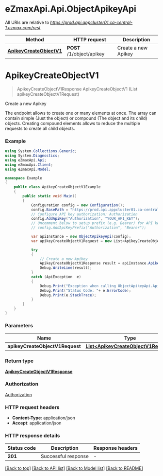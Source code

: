 # eZmaxApi.Api.ObjectApikeyApi

All URIs are relative to *https://prod.api.appcluster01.ca-central-1.ezmax.com/rest*

Method | HTTP request | Description
------------- | ------------- | -------------
[**ApikeyCreateObjectV1**](ObjectApikeyApi.md#apikeycreateobjectv1) | **POST** /1/object/apikey | Create a new Apikey


<a name="apikeycreateobjectv1"></a>
# **ApikeyCreateObjectV1**
> ApikeyCreateObjectV1Response ApikeyCreateObjectV1 (List<ApikeyCreateObjectV1Request> apikeyCreateObjectV1Request)

Create a new Apikey

The endpoint allows to create one or many elements at once.  The array can contain simple (Just the object) or compound (The object and its child) objects.  Creating compound elements allows to reduce the multiple requests to create all child objects.

### Example
```csharp
using System.Collections.Generic;
using System.Diagnostics;
using eZmaxApi.Api;
using eZmaxApi.Client;
using eZmaxApi.Model;

namespace Example
{
    public class ApikeyCreateObjectV1Example
    {
        public static void Main()
        {
            Configuration config = new Configuration();
            config.BasePath = "https://prod.api.appcluster01.ca-central-1.ezmax.com/rest";
            // Configure API key authorization: Authorization
            config.AddApiKey("Authorization", "YOUR_API_KEY");
            // Uncomment below to setup prefix (e.g. Bearer) for API key, if needed
            // config.AddApiKeyPrefix("Authorization", "Bearer");

            var apiInstance = new ObjectApikeyApi(config);
            var apikeyCreateObjectV1Request = new List<ApikeyCreateObjectV1Request>(); // List<ApikeyCreateObjectV1Request> | 

            try
            {
                // Create a new Apikey
                ApikeyCreateObjectV1Response result = apiInstance.ApikeyCreateObjectV1(apikeyCreateObjectV1Request);
                Debug.WriteLine(result);
            }
            catch (ApiException  e)
            {
                Debug.Print("Exception when calling ObjectApikeyApi.ApikeyCreateObjectV1: " + e.Message );
                Debug.Print("Status Code: "+ e.ErrorCode);
                Debug.Print(e.StackTrace);
            }
        }
    }
}
```

### Parameters

Name | Type | Description  | Notes
------------- | ------------- | ------------- | -------------
 **apikeyCreateObjectV1Request** | [**List&lt;ApikeyCreateObjectV1Request&gt;**](ApikeyCreateObjectV1Request.md)|  | 

### Return type

[**ApikeyCreateObjectV1Response**](ApikeyCreateObjectV1Response.md)

### Authorization

[Authorization](../README.md#Authorization)

### HTTP request headers

 - **Content-Type**: application/json
 - **Accept**: application/json


### HTTP response details
| Status code | Description | Response headers |
|-------------|-------------|------------------|
| **201** | Successful response |  -  |

[[Back to top]](#) [[Back to API list]](../README.md#documentation-for-api-endpoints) [[Back to Model list]](../README.md#documentation-for-models) [[Back to README]](../README.md)

